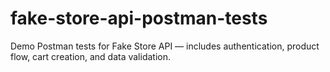 # fake-store-api-postman-tests
Demo Postman tests for Fake Store API — includes authentication, product flow, cart creation, and data validation.
